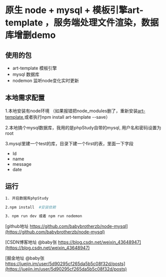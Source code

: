 # 原生 node + mysql + 模板引擎art-template ，服务端处理文件渲染，数据库增删demo

## 使用的包

- art-template 模板引擎
- mysql 数据库
- nodemon 监听node变化实时更新


## 本地需求配置

1.本地安装有node环境
（如果报错把node_modules删了，重新安装[art-template](http://aui.github.io/art-template/docs/installation.html#Npm),或者执行npm install art-template --save）

2.本地搞个mysql数据库，我用的是phpStudy自带的mysql, 用户名和密码设置为root

3.mysql里建一个test的库，目录下建一个first的表，里面一下字段

- Id 
- name 
- message 
- date


## 运行
 
 ```sh
 1. 开启数据库phpStudy

 2.npm install  #安装依赖

 3. npm run dev 或者 npm run nodemon

```


[github地址 https://github.com/babybrotherzb/node-mysql](https://github.com/babybrotherzb/node-mysql)

[CSDN博客地址 @baby张 https://blog.csdn.net/weixin_43648947](https://blog.csdn.net/weixin_43648947)

[掘金地址  @baby张 https://juejin.im/user/5d90295cf265da5b5c08f32d/posts](https://juejin.im/user/5d90295cf265da5b5c08f32d/posts)